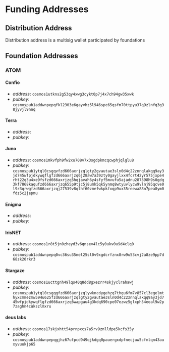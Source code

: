 # Funding Addresses

## Distribution Address

Distribution address is a multisig wallet participated by foundations

## Foundation Addresses

### ATOM

#### Confio

- _address_: `cosmos1utkns2g53qy4xwg3cykt0p7j4x7ch94gw35xwk`
- _pubkey_: `cosmospub1addwnpepqfkl2303e6gayvhz5l946spc65qsfm70ttpyu37q9zlnfq3g38jyvjl9nnq`

#### Terra

- _address_:
- _pubkey_:

#### Juno

- _address_: `cosmos1mkvfph9fw2xu708v7x3sgdpkmcqcwphjqlglu8`
- _pubkey_: `cosmospub1ytql0csgqvfzd666axrjzqlgty2gvautae3sln0d4c22znnqlakqq9ay3jd745wfpjdkywqflgfzd666axrjzq6j28aw7a39zty0gayjlxx4fcrt42yr575jxpe4rht22q3u4xe9fsfzd666axrjzq5hqjavah6y4sfyf5mvufu5ajadnu287398h9s0gdq3kf7868kaqufzd666axrjzq655p9tjc5j8umk5qk5ynmq8wtyuvlycw9vlnj95qcve0l9r3qrwgfzd666axrjzqj27539v8qlhf60zmefwkpkfxqp9ux35reewa88n7pea8ym0fdz5c2jepmu`

#### Enigma

- _address_:
- _pubkey_:

#### IrisNET

- _address_: `cosmos1r8t5jn0zheyd3v6qnsev4lc5y0ukv0u9d4clq0`
- _pubkey_: `cosmospub1addwnpepq0vc36su35mel25sl0v9xgdcrfznx8rw9u53cvj2a8ze9pp7d68zk20rkr3`

#### Stargaze

- _address_: `cosmos1ucttgnh49lqs40q8dd8gxezrr4skjyclrahawj`
- _pubkey_: `cosmospub1ytql0csgqgfzd666axrjzqlywkncdygehzq7thgu6fm7v857cl3egelmthyxcmmezmw594u625fzd666axrjzqlgty2gvautae3sln0d4c22znnqlakqq9ay3jd745wfpjdkywqflgfzd666axrjzq6wapgau4g3kdq690cpe07ezwz5glxph54eeal9w2p7zaghn4cukszlmxru`

#### deus labs

- _address_: `cosmos17skjxhtt54prnpxcs7a5rv9znlldpe5kcfs35y`
- _pubkey_: `cosmospub1addwnpepqgjhz67ufpcd949qjkdgq0pauergxdpfnecjuw5cfmlqn43auxyvuukjp65`
